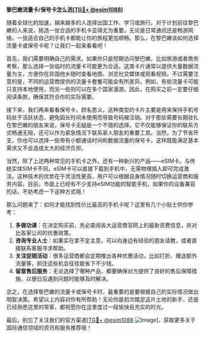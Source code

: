 **黎巴嫩流量卡/保号卡怎么选[[TG💪+ @esim1088](https://t.me/s/esim1088)]**

随着全球化的加速，越来越多的人选择出国工作、学习或旅行。对于计划前往黎巴嫩的人来说，挑选一张合适的手机卡显得尤为重要。无论是日常通讯还是畅游网络，一张适合自己的手机卡都能让你的旅程更加顺畅。那么，在黎巴嫩该如何选择流量卡或保号卡呢？让我们一起来看看吧！

首先，我们需要明确自己的需求。如果你只是短期访问黎巴嫩，比如旅游或者商务考察，那么选择一张临时的流量卡可能更为合适。这类卡片通常以提供大量数据流量为主，方便你在异国他乡随时查看地图、浏览社交媒体或观看视频。不过需要注意的是，不同的运营商提供的流量卡套餐可能会有所差异。例如，有些流量卡可能只支持本地使用，而另一些则可以在多个国家漫游。因此，在购买之前一定要仔细阅读条款，确保其符合你的实际需要。

接下来，我们再来看看保号卡。顾名思义，这种类型的卡片主要是用来保持手机号码处于活跃状态，避免因长时间未使用而导致号码被注销。对于那些需要长期驻扎在黎巴嫩的朋友来说，保号卡无疑是一个不错的选择。它不仅能够保证你的联系方式畅通无阻，还可以作为紧急情况下联系家人朋友的重要工具。当然，为了节省开支，你也可以选择一些带有小额通话时间和数据流量的保号卡，这样既能满足基本需求又不会造成太大的经济负担。

当然，除了上述两种常见的手机卡之外，还有一种新兴的产品——eSIM卡。与传统实体SIM卡不同，eSIM卡可以直接下载到手机中，无需物理插入即可完成激活。这种技术的优势在于灵活性更高，用户可以根据自身情况随时切换运营商和服务内容。目前，市面上已经有不少支持eSIM功能的智能手机，如果你的设备兼容的话，不妨考虑一下这种方式哦！

那么问题来了：如何才能找到性价比最高的手机卡呢？这里有几个小贴士供你参考：

1. **多做功课**：在决定购买前，务必查阅各大运营商官网上的最新资费信息，并对比各家公司的优惠政策。
2. **咨询专业人士**：如果实在拿不定主意，可以向身边有经验的朋友请教，或者直接联系客服寻求帮助。
3. **关注促销活动**：很多运营商都会定期推出各种优惠活动，比如打折、赠送额外流量等，抓住这些机会往往能省下不少钱。
4. **留意售后服务**：无论选择了哪种产品，都要确保对方提供了良好的售后保障措施，以便日后遇到问题时能够及时解决。

总之，在选择黎巴嫩的流量卡或保号卡时，最重要的是要根据自己的实际情况做出明智决策。希望以上内容对你有所帮助！无论你是初次踏足这片土地的新手，还是已经熟悉这里的常客，都祝愿你在这里度过一段愉快且充实的时光。

最后，别忘了关注我们的官方渠道[[TG💪+ @esim1088](https://t.me/s/esim1088) ![Image](https://i.postimg.cc/4NQfJmqS/Snipaste-2025-05-13-00-14-12.png)]，获取更多关于国际通信领域的资讯和服务推荐哦！
